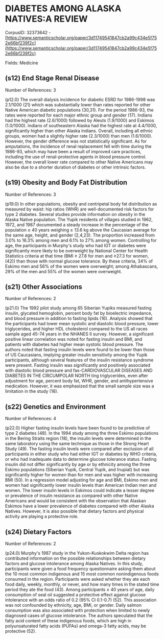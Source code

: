 # DIABETES AMONG ALASKA NATIVES:A REVIEW

CorpusID: 32373642 - [https://www.semanticscholar.org/paper/3d11749541847cb2a99c434e5f752e66bf239f2c](https://www.semanticscholar.org/paper/3d11749541847cb2a99c434e5f752e66bf239f2c)

Fields: Medicine

## (s12) End Stage Renal Disease
Number of References: 3

(p12.0) The overall dialysis incidence for diabetic ESRD for 1986-1998 was 2.1/1000 (21) which was substantially lower than rates reported for other Native American diabetic populations (30,31). For the period 1986-93, the rates were reported for each major ethnic group and gender (17). Indians had the highest rate (2.6/1000) followed by Aleuts (1.9/1000) and Eskimos (1.0/1000). Indians of southeastern Alaska had the highest rate at 4.4/1000, significantly higher than other Alaska Indians. Overall, including all ethnic groups, women had a slightly higher rate (2.3/1000) than men (1.6/1000). However, the gender difference was not statistically significant. As for amputations, the incidence of renal replacement fell with time during the 1986-93, which may have been a result of improved care practices, including the use of renal-protective agents in blood pressure control. However, the overall lower rate compared to other Native Americans may also be due to a shorter duration of diabetes or other intrinsic factors.
## (s19) Obesity and Body Fat Distribution
Number of References: 3

(p19.0) In other populations, obesity and centripetal body fat distribution as measured by waist: hip ratios (WHR) are well-documented risk factors for type 2 diabetes. Several studies provide information on obesity in the Alaska Native population. The Yupik residents of villages studied in 1962, 1972, and 1987 documented a steady increase in the percentage of the population ≥ 40 years weighing ≥ 13.6 kg above the Caucasian average for the same age, height, and gender (2,4,23). The proportion increased from 3.0% to 16.3% among men and 6.1% to 27% among women. Controlling for age, the participants in Murphy's study who had IGT or diabetes were significantly more likely to be overweight by National Center for Health Statistics criteria at that time (BMI ≥ 27.8 for men and ≥27.3 for women, (42)) than those with normal glucose tolerance. By these criteria, 34% of Eskimo men and 56% of the women were overweight; among Athabascans, 29% of the men and 55% of the women were overweight.
## (s21) Other Associations
Number of References: 2

(p21.0) The 1992 pilot study among 65 Siberian Yupiks measured fasting insulin, glycated hemoglobin, percent body fat by bioelectric impedance, and blood pressure in addition to fasting lipids (16). Analysis showed that the participants had lower mean systolic and diastolic blood pressure, lower triglycerides, and higher HDL cholesterol compared to the US all races sample aged 45-74 years in the NHANES II survey. However, a significant positive linear correlation was noted for fasting insulin and BMI, and patients with diabetes had higher mean systolic blood pressure. The authors noted that fasting insulin levels were found to be lower than those of US Caucasians, implying greater insulin sensitivity among the Yupik participants, although several features of the insulin resistance syndrome were present. Fasting insulin was significantly and positively associated with diastolic blood pressure and fas-CARDIOVASCULAR DISEASES AND DIABETES IN THE CIRCUMPOLAR NORTH ting triglycerides, even after adjustment for age, percent body fat, WHR, gender, and antihypertensive medication. However, it was emphasized that the small sample size was a limitation in the study (16).
## (s22) Genetics and Environment
Number of References: 4

(p22.0) Higher fasting insulin levels have been found to be predictive of type 2 diabetes (48). In the 1994 study among the three Eskimo populations in the Bering Straits region (18), the insulin levels were determined in the same laboratory using the same technique as those in the Strong Heart Study (49). The fasting insulin levels were compared after exclusion of all participants in either study who had either IGT or diabetes by WHO criteria, or who had inadequate data to determine glucose tolerance status. Fasting insulin did not differ significantly by age or by ethnicity among the three Eskimo populations (Siberian Yupik, Central Yupik, and Inupiat) but was significantly higher for women than for men and was higher with increasing BMI (50). In a regression model adjusting for age and BMI, Eskimo men and women had significantly lower insulin levels than American Indian men and women. The lower insulin levels in Eskimos could indicate a lesser degree or prevalence of insulin resistance as compared with other Native Americans and would be consistent with the observation that Alaskan Eskimos have a lower prevalence of diabetes compared with other Alaska Natives. However, it is also possible that dietary factors and physical activity are playing a protective role.
## (s24) Dietary Factors
Number of References: 2

(p24.0) Murphy's 1987 study in the Yukon-Kuskokwim Delta region has contributed information on the possible relationships between dietary factors and glucose intolerance among Alaska Natives. In this study, participants were given a food frequency questionnaire asking them about the 10 most common indigenous and 15 most common nonindigenous foods consumed in the region. Participants were asked whether they ate each food daily, weekly, monthly, or never, and how many times in the stated time period they ate the food (43). Among participants ≥ 40 years of age, daily consumption of seal oil suggested a protective effect against glucose intolerance with an odds ratio of 0.2 (95% CI 0.1-0.7) (52). This association was not confounded by ethnicity, age, BMI, or gender. Daily salmon consumption was also associated with protection when limited to newly diagnosed cases of glucose intolerance. The authors speculated that the fatty acid content of these indigenous foods, which are high in polyunsaturated fatty acids (PUFAs) and omega-3 fatty acids, may be protective (52).
